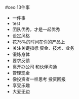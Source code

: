 ﻿#ceo 13件事

	
* 一件事
* test
* 团队优秀，才是一起优秀
* 设定风格
* 花75%的时间在你的产品上
* 关注关键指标 资金、技术、业务
* 锻炼身体
* 要求反馈
* 离开办公司 和伙伴沟通
* 管理现金
* 像投资者一样思考 投资回报
* 享受乐趣
* 大爱无边
